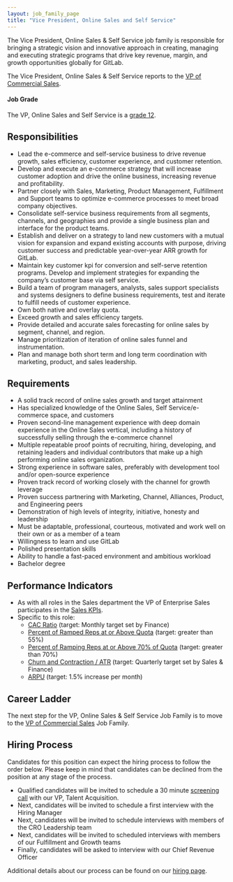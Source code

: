 ```yaml
---
layout: job_family_page
title: "Vice President, Online Sales and Self Service"
---
```


The Vice President, Online Sales & Self Service job family is responsible for bringing a strategic vision and innovative approach in creating, managing and executing strategic programs that drive key revenue, margin, and growth opportunities globally for GitLab. 

The Vice President, Online Sales & Self Service reports to the [VP of Commercial Sales](/job-families/sales/vp-of-commercial-sales/). 

#### Job Grade

The VP, Online Sales and Self Service is a [grade 12](/handbook/total-rewards/compensation/compensation-calculator/#gitlab-job-grades).

## Responsibilities

* Lead the e-commerce and self-service business to drive revenue growth, sales efficiency, customer experience, and customer retention. 
* Develop and execute an e-commerce strategy that will increase customer adoption and drive the online business, increasing revenue and profitability.
* Partner closely with Sales, Marketing, Product Management, Fulfillment and Support teams to optimize e-commerce processes to meet broad company objectives.
* Consolidate self-service business requirements from all segments, channels, and geographies and provide a single business plan and interface for the product teams.
* Establish and deliver on a strategy to land new customers with a mutual vision for expansion and expand existing accounts with purpose, driving customer success and predictable year-over-year ARR growth for GitLab.
* Maintain key customer kpi for conversion and self-serve retention programs. Develop and implement strategies for expanding the company’s customer base via self service.
* Build a team of program managers, analysts, sales support specialists and systems designers to define business requirements, test and iterate to fulfill needs of customer  experience.
* Own both native and overlay quota.
* Exceed growth and sales efficiency targets.
* Provide detailed and accurate sales forecasting for online sales by segment, channel, and region.
* Manage prioritization of iteration of online sales funnel and instrumentation.
* Plan and manage both short term and long term coordination with marketing, product, and sales leadership.

## Requirements

* A solid track record of online sales growth and target attainment  
* Has specialized knowledge of the Online Sales, Self Service/e-commerce space, and customers
* Proven second-line management experience with deep domain experience in the Online Sales vertical, including a history of successfully selling through the e-commerce channel
* Multiple repeatable proof points of recruiting, hiring, developing, and retaining leaders and individual contributors that make up a high performing online sales organization.
* Strong experience in software sales, preferably with development tool and/or open-source experience
* Proven track record of working closely with the channel for growth leverage
* Proven success partnering with Marketing, Channel, Alliances, Product, and Engineering peers
* Demonstration of high levels of integrity, initiative, honesty and leadership
* Must be adaptable, professional, courteous, motivated and work well on their own or as a member of a team
* Willingness to learn and use GitLab
* Polished presentation skills
* Ability to handle a fast-paced environment and ambitious workload
* Bachelor degree

## Performance Indicators 

* As with all roles in the Sales department the VP of Enterprise Sales participates in the [Sales KPIs](/company/kpis/#sales-kpis).
* Specific to this role:
    * [CAC Ratio](/handbook/sales/performance-indicators/#cac-ratio) (target: Monthly target set by Finance) 
    * [Percent of Ramped Reps at or Above Quota](/handbook/sales/performance-indicators/#percent-of-ramped-reps-at-or-above-quota) (target: greater than 55%) 
    * [Percent of Ramping Reps at or Above 70% of Quota](/handbook/sales/performance-indicators/#percent-of-ramping-reps-at-or-above-70-of-quota) (target: greater than 70%) 
    * [Churn and Contraction / ATR](/handbook/sales/performance-indicators/#churn-and-contraction-atr) (target: Quarterly target set by Sales & Finance) 
    * [ARPU](/handbook/sales/performance-indicators/#arpu) (target: 1.5% increase per month) 

## Career Ladder

The next step for the VP, Online Sales & Self Service Job Family is to move to the [VP of Commercial Sales](/job-families/sales/vp-of-commercial-sales/) Job Family.

## Hiring Process

Candidates for this position can expect the hiring process to follow the order below. Please keep in mind that candidates can be declined from the position at any stage of the process.

* Qualified candidates will be invited to schedule a 30 minute [screening call](/handbook/hiring/interviewing/#screening-call) with our VP, Talent Acquisition. 
* Next, candidates will be invited to schedule a first interview with the Hiring Manager 
* Next, candidates will be invited to schedule interviews with members of the CRO Leadership team
* Next, candidates will be invited to scheduled interviews with members of our Fulfillment and Growth teams 
* Finally, candidates will be asked to interview with our Chief Revenue Officer

Additional details about our process can be found on our [hiring page](/handbook/hiring/).

